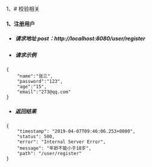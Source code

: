 1、# 校验相关
#### 1、注册用户
- ##### 请求地址 post：http://localhost:8080/user/register
- ##### 请求示例

```
{
	"name":"张三",
	"password":"123",
	"age":"15",
	"email":"273@qq.com"
}
```
- ##### 返回结果
```
{
    "timestamp": "2019-04-07T09:46:06.253+0000",
    "status": 500,
    "error": "Internal Server Error",
    "message": "年龄不能小于18岁",
    "path": "/user/register"
}
```
